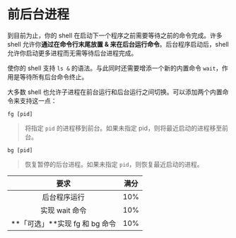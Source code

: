 # 前后台进程

到目前为止，你的 shell 在启动下一个程序之前需要等待之前的命令完成。许多 shell 允许你**通过在命令行末尾放置 & 来在后台运行命令**。后台程序启动后，shell 允许你启动更多进程而无需等待后台进程完成。

使你的 shell 支持 `ls &` 的语法。与此同时还需要增添一个新的内置命令 `wait`，作用是等待所有后台命令终止。

大多数 shell 也允许子进程在前台运行和后台运行之间切换。可以添加两个内置命令来支持这一点：

`fg [pid]`

> 将指定 `pid` 的进程移到前台。如果未指定 pid，则将最近启动的进程移至前台。

`bg [pid]`

> 恢复暂停的后台进程。如果未指定 `pid`，则恢复最近启动的进程。

|              要求              | 满分 |
| :----------------------------: | :--: |
|          后台程序运行          | 10%  |
|         实现 wait 命令         | 10%  |
| **「可选」**实现 fg 和 bg 命令 | 10%  |
